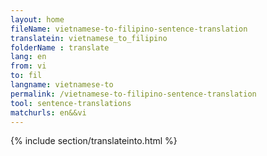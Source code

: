 ```yaml
---
layout: home
fileName: vietnamese-to-filipino-sentence-translation
translatein: vietnamese_to_filipino
folderName : translate
lang: en
from: vi
to: fil
langname: vietnamese-to
permalink: /vietnamese-to-filipino-sentence-translation
tool: sentence-translations
matchurls: en&&vi
---
```

{% include section/translateinto.html %}
